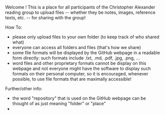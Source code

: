 
Welcome !
This is a place for all participants of the Christopher Alexander reading group to upload files -- whether they be notes, images, reference texts, etc. -- for sharing with the group!

How To:
- please only upload files to your own folder (to keep track of who shared what)
- everyone can access all folders and files (that's how we share)
- some file formats will be displayed by the GitHub webpage in a readable form directly: such formats include .txt, .md, .pdf, .jpg, .png, ...
- word files and other proprietary formats cannot be display on this webpage and not everyone might have the software to display such formats on their personal computer, so it is encouraged, whenever possible, to use file formats that are maximally accessible!


Further/other info: 
- the word "repository" that is used on the GitHub webpage can be thought of as just meaning "folder" or "place"
- 

